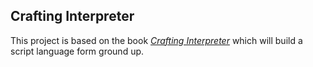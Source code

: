 ## Crafting Interpreter

This project is based on the book *[Crafting Interpreter](https://craftinginterpreters.com/)* 
which will build a script language form ground up.

